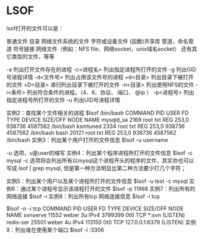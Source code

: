 # LSOF

lsof打开的文件可以是：

   普通文件
   目录
   网络文件系统的文件
   字符或设备文件
   (函数)共享库
   管道，命名管道
   符号链接
   网络文件（例如：NFS file、网络socket，unix域名socket）
   还有其它类型的文件，等等


   -a 列出打开文件存在的进程
   -c<进程名> 列出指定进程所打开的文件
   -g 列出GID号进程详情
   -d<文件号> 列出占用该文件号的进程
   +d<目录> 列出目录下被打开的文件
   +D<目录> 递归列出目录下被打开的文件
   -n<目录> 列出使用NFS的文件
   -i<条件> 列出符合条件的进程。（4、6、协议、:端口、 @ip ）
   -p<进程号> 列出指定进程号所打开的文件
   -u 列出UID号进程详情

实例2：查找某个文件相关的进程
$lsof /bin/bash
COMMAND     PID USER  FD   TYPE DEVICE SIZE/OFF    NODE NAME
mysqld_sa  2169 root txt    REG  253,0   938736 4587562 /bin/bash
ksmtuned   2334 root txt    REG  253,0   938736 4587562 /bin/bash
bash      20121 root txt    REG  253,0   938736 4587562 /bin/bash
实例3：列出某个用户打开的文件信息
$lsof -u username

-u 选项，u是user的缩写
实例4：列出某个程序进程所打开的文件信息
$lsof -c mysql
-c 选项将会列出所有以mysql这个进程开头的程序的文件，其实你也可以写成 lsof | grep mysql, 但是第一种方法明显比第二种方法要少打几个字符；

实例5：列出某个用户以及某个进程所打开的文件信息
$lsof  -u test -c mysql
实例6：通过某个进程号显示该进程打开的文件
$lsof -p 11968
实例7：列出所有的网络连接
$lsof -i
实例8：列出所有tcp 网络连接信息
$lsof -i tcp

$lsof -n -i tcp
COMMAND     PID  USER   FD   TYPE  DEVICE SIZE/OFF NODE NAME
svnserve  11552 weber    3u  IPv4 3799399      0t0  TCP *:svn (LISTEN)
redis-ser 25501 weber    4u  IPv4  113150      0t0  TCP 127.0.0.1:6379 (LISTEN)
实例9：列出谁在使用某个端口
$lsof -i :3306

